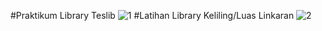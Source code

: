 #Praktikum Library Teslib
![1](https://user-images.githubusercontent.com/80513156/113658579-81318b00-96ca-11eb-8ef5-c487b529cb5c.JPG)
#Latihan Library Keliling/Luas Linkaran
![2](https://user-images.githubusercontent.com/80513156/113658651-9c9c9600-96ca-11eb-8eb9-3d73a4a2d861.JPG)
